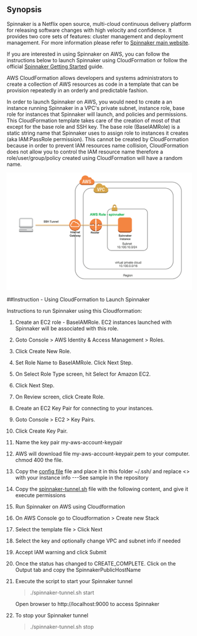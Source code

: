 ## Synopsis
Spinnaker is a Netflix open source, multi-cloud continuous delivery platform for releasing software changes with high velocity and confidence. It provides two core sets of features: cluster management and deployment management. For more information please refer to [Spinnaker main website](http://spinnaker.io/).

If you are interested in using Spinnaker on AWS, you can follow the instructions below to launch Spinnaker using CloudFormation or follow the official [Spinnaker Getting Started](http://spinnaker.io/) guide. 

AWS CloudFormation allows developers and systems administrators to create a collection of AWS resources as code in a template that can be provision repeatedly in an orderly and predictable fashion. 

In order to launch Spinnaker on AWS, you would need to create a an instance running Spinnaker in a VPC's private subnet, instance role, base role for instances that Spinnaker will launch, and policies and permissions. This CloudFormation template takes care of the creation of most of that except for the base role and SSH key. The base role (BaseIAMRole) is a static string name that Spinnaker uses to assign role to instances it creates (aka IAM:PassRole permission). This cannot be created by CloudFormation because in order to prevent IAM resources name collision, CloudFormation does not allow you to control the IAM resource name therefore a role/user/group/policy created using CloudFormation will have a random name.

![Alt text](images/spinnaker_architecture.png?raw=true "CloudFormation Template")

##Instruction - Using CloudFormation to Launch Spinnaker

Instructions to run Spinnaker using this Cloudformation:

1. Create an EC2 role - BaseIAMRole. EC2 instances launched with Spinnaker will be associated with this role.
  1. Goto Console > AWS Identity & Access Management > Roles.
  2. Click Create New Role.
  3. Set Role Name to BaseIAMRole. Click Next Step.
  4. On Select Role Type screen, hit Select for Amazon EC2.
  5. Click Next Step.
  6. On Review screen, click Create Role.
  
2. Create an EC2 Key Pair for connecting to your instances.
  1. Goto Console > EC2 > Key Pairs.
  2. Click Create Key Pair.
  3. Name the key pair my-aws-account-keypair
  4. AWS will download file my-aws-account-keypair.pem to your computer. chmod 400 the file.
  
3. Copy the [config file](config) file and place it in this folder ~/.ssh/ and replace <> with your instance info ---See sample in the repository
   
4. Copy the [spinnaker-tunnel.sh](spinnaker-tunnel.sh) file with the following content, and give it execute permissions

5.  Run Spinnaker on AWS using Cloudformation
  1. On AWS Console go to Cloudformation > Create new Stack
  2. Select the template file > Click Next
  3. Select the key and optionally change VPC and subnet info if needed
  4. Accept IAM warning and click Submit
  5. Once the status has changed to CREATE_COMPLETE. Click on the Output tab and copy the SpinnakerPublicHostName
   
6. Execute the script to start your Spinnaker tunnel
    >./spinnaker-tunnel.sh start
    
    Open browser to http://localhost:9000 to access Spinnaker
    
7. To stop your Spinnaker tunnel
    >./spinnaker-tunnel.sh stop
    
